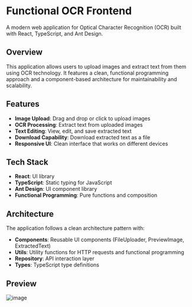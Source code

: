 # Functional OCR Frontend

A modern web application for Optical Character Recognition (OCR) built with React, TypeScript, and Ant Design.

## Overview

This application allows users to upload images and extract text from them using OCR technology. It features a clean, functional programming approach and a component-based architecture for maintainability and scalability.

## Features

-   **Image Upload**: Drag and drop or click to upload images
-   **OCR Processing**: Extract text from uploaded images
-   **Text Editing**: View, edit, and save extracted text
-   **Download Capability**: Download extracted text as a file
-   **Responsive UI**: Clean interface that works on different devices

## Tech Stack

-   **React**: UI library
-   **TypeScript**: Static typing for JavaScript
-   **Ant Design**: UI component library
-   **Functional Programming**: Pure functions and composition

## Architecture

The application follows a clean architecture pattern with:

-   **Components**: Reusable UI components (FileUploader, PreviewImage, ExtractedText)
-   **Utils**: Utility functions for HTTP requests and functional programming
-   **Repository**: API interaction layer
-   **Types**: TypeScript type definitions

## Preview
![image](https://github.com/user-attachments/assets/a9663aca-8f7f-4986-8bd4-c3b958aac76a)

